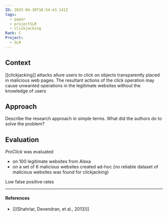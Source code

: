 ```yaml
---
ID: 2025-04-30T16:54:43.141Z
tags:
  - paper
  - projectSLR
  - clickjacking
Rank: C
Project:
  - SLR
---
```

## Context

[[clickjacking]] attacks allure users to click on objects transparently placed in malicious web pages. The resultant actions of the click operation may cause unwanted operations in the legitimate websites without the knowledge of users

## Approach

Describe the research approach in simple terms. What did the authors do to solve the problem?

## Evaluation

*ProClick* was evaluated
- on 100 legitimate websites from Alexa
- on a set of 6 malicious websites created ad-hoc (no reliable dataset of malicious websites was found for clickjacking)

Low false positive rates


---
#### References
- [[(Shahriar, Devendran, et al., 2013)]]
